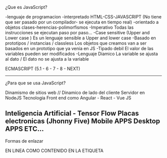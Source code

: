 ¿Que es JavaScript?

-lenguaje de programacion 
-interpretado 
HTML-CSS-JAVASCRIPT (No tiene que ser pasado por un compilador- se ejecuta en tiempo real)
-orientado a objetos
clases-herencias-polimorfismos
-Imperativo 
Todas las instrucciones se ejecutan paso por paso...
-Case sensitive (Upper and Lower case )
Es un lenguaje sensible a Upper and lower case
-Basado en prototipos / instancias / classless
Los objetos que creamos van a ser basados en un prototipo que ya venia en JS 
-Tipado debil
El valor de las variables pueden ser modificados
-Lenguaje Diamico
La variable se ajusta al dato / El dato no se ajusta a la variable

ECMASCRIPT (5.1 - 6 - 7 - 8 - NEXT)

-----------------------------------------------------------------------------------------------------------------

¿Para que se usa JavaScript?

Dinamismo de sitios web // Dinamico de lado del cliente
Servidor en NodeJS
Tecnologia Front end como Angular - React - Vue JS

Inteligencia Artificial - Tensor Flow
Placas electronicas (Jhonny Five)
Mobile APPS
Desktop APPS
ETC...
-----------------------------------------------------------------------------------------------------------------

Formas de enlazar

EN LINEA
COMO CONTENIDO EN LA ETIQUETA <SCRIPT>
COMO CONTENIDO EN UN ARCHIVO FORMATO.JS
CON UN require

-----------------------------------------------------------------------------------------------------------------
Variables
<var> alcance global
<let> Limita el alcance del scope 
<const> constante 
TIPOS DE DATOS PRIMITIVOS
string = cadena de texto 
Texto cualquiera
number = numeros
booleanos = true o false 
casos especiales de datos: undefined, null, NaN
-----------------------------------------------------------------------------------------------------------------
Operadores 
ASIGNACION
Un operador asigna un valor al operando de la izquierda basado en el operando de la derecha

ARITMETICOS
Toman valores numericos como sus operandos y retoran valor numerico unico

